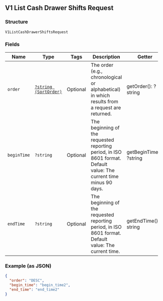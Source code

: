 ## V1 List Cash Drawer Shifts Request

### Structure

`V1ListCashDrawerShiftsRequest`

### Fields

| Name | Type | Tags | Description | Getter | Setter |
|  --- | --- | --- | --- | --- | --- |
| `order` | [`?string (SortOrder)`](/doc/models/sort-order.md) | Optional | The order (e.g., chronological or alphabetical) in which results from a request are returned. | getOrder(): ?string | setOrder(?string order): void |
| `beginTime` | `?string` | Optional | The beginning of the requested reporting period, in ISO 8601 format. Default value: The current time minus 90 days. | getBeginTime(): ?string | setBeginTime(?string beginTime): void |
| `endTime` | `?string` | Optional | The beginning of the requested reporting period, in ISO 8601 format. Default value: The current time. | getEndTime(): ?string | setEndTime(?string endTime): void |

### Example (as JSON)

```json
{
  "order": "DESC",
  "begin_time": "begin_time2",
  "end_time": "end_time2"
}
```

